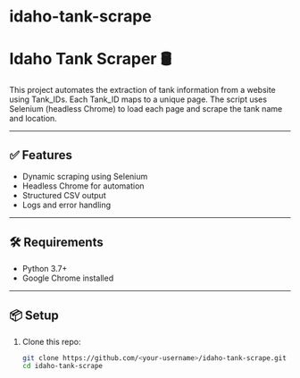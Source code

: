 # idaho-tank-scrape

# Idaho Tank Scraper 🛢️

This project automates the extraction of tank information from a website using Tank_IDs. Each Tank_ID maps to a unique page. The script uses Selenium (headless Chrome) to load each page and scrape the tank name and location.

---

## ✅ Features

- Dynamic scraping using Selenium
- Headless Chrome for automation
- Structured CSV output
- Logs and error handling

---

## 🛠 Requirements

- Python 3.7+
- Google Chrome installed

---

## 📦 Setup

1. Clone this repo:
   ```bash
   git clone https://github.com/<your-username>/idaho-tank-scrape.git
   cd idaho-tank-scrape

